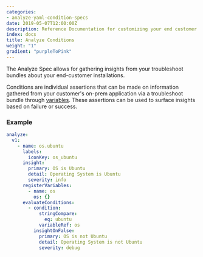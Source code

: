 ```yaml
---
categories:
- analyze-yaml-condition-specs
date: 2019-05-07T12:00:00Z
description: Reference Documentation for customizing your end customer's Troubleshoot Analyze experience
index: docs
title: Analyze Conditions
weight: "1"
gradient: "purpleToPink"
---
```


The Analyze Spec allows for gathering insights from your troubleshoot bundles about your end-customer installations.

Conditions are individual assertions that can be made on information gathered from your customer's on-prem application via a troubleshoot bundle through [variables](/api/analyze-yaml-variable-specs/root/). These assertions can be used to surface insights based on failure or success.

### Example

```yaml
analyze:
  v1:
    - name: os.ubuntu
      labels:
        iconKey: os_ubuntu
      insight:
        primary: OS is Ubuntu
        detail: Operating System is Ubuntu
        severity: info
      registerVariables:
        - name: os
          os: {}
      evaluateConditions:
        - condition:
            stringCompare:
              eq: ubuntu
            variableRef: os
          insightOnFalse:
            primary: OS is not Ubuntu
            detail: Operating System is not Ubuntu
            severity: debug
```
